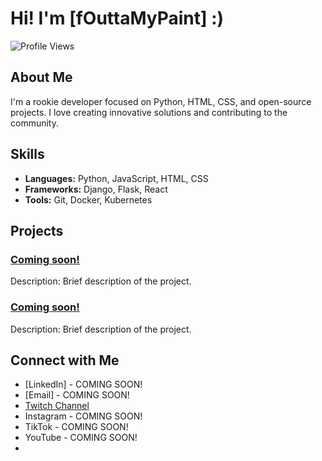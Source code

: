 # Hi! I'm [fOuttaMyPaint] :)

![Profile Views](https://komarev.com/ghpvc/?username=fOuttaMyPaint&color=blue)

## About Me

I'm a rookie developer focused on Python, HTML, CSS, and open-source projects. I love creating innovative solutions and contributing to the community.

## Skills

- **Languages:** Python, JavaScript, HTML, CSS
- **Frameworks:** Django, Flask, React
- **Tools:** Git, Docker, Kubernetes

## Projects

### [Coming soon!](link-to-project)
Description: Brief description of the project.

### [Coming soon!](link-to-project)
Description: Brief description of the project.

## Connect with Me

- [LinkedIn] - COMING SOON!
- [Email] - COMING SOON!
- [Twitch Channel](www.twitch.tv/fOuttaMyPaint)
- Instagram - COMING SOON!
- TikTok - COMING SOON!
- YouTube - COMING SOON!
- 
